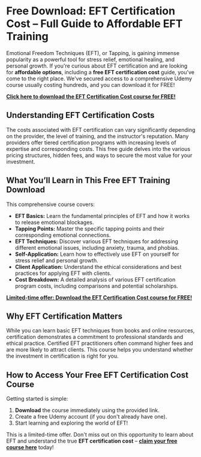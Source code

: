 # Free Download: EFT Certification Cost – Full Guide to Affordable EFT Training

Emotional Freedom Techniques (EFT), or Tapping, is gaining immense popularity as a powerful tool for stress relief, emotional healing, and personal growth. If you're curious about EFT certification and are looking for **affordable options**, including a **free EFT certification cost** guide, you've come to the right place. We've secured access to a comprehensive Udemy course usually costing hundreds, and you can download it for FREE!

[**Click here to download the EFT Certification Cost course for FREE!**](https://udemywork.com/eft-certification-cost)

## Understanding EFT Certification Costs

The costs associated with EFT certification can vary significantly depending on the provider, the level of training, and the instructor's reputation. Many providers offer tiered certification programs with increasing levels of expertise and corresponding costs. This free guide delves into the various pricing structures, hidden fees, and ways to secure the most value for your investment.

## What You’ll Learn in This Free EFT Training Download

This comprehensive course covers:

*   **EFT Basics:** Learn the fundamental principles of EFT and how it works to release emotional blockages.
*   **Tapping Points:** Master the specific tapping points and their corresponding emotional connections.
*   **EFT Techniques:** Discover various EFT techniques for addressing different emotional issues, including anxiety, trauma, and phobias.
*   **Self-Application:** Learn how to effectively use EFT on yourself for stress relief and personal growth.
*   **Client Application:** Understand the ethical considerations and best practices for applying EFT with clients.
*   **Cost Breakdown:** A detailed analysis of various EFT certification program costs, including comparisons and potential scholarships.

[**Limited-time offer: Download the EFT Certification Cost course for FREE!**](https://udemywork.com/eft-certification-cost)

## Why EFT Certification Matters

While you can learn basic EFT techniques from books and online resources, certification demonstrates a commitment to professional standards and ethical practice. Certified EFT practitioners often command higher fees and are more likely to attract clients. This course helps you understand whether the investment in certification is right for you.

## How to Access Your Free EFT Certification Cost Course

Getting started is simple:

1.  **Download** the course immediately using the provided link.
2.  Create a free Udemy account (if you don't already have one).
3.  Start learning and exploring the world of EFT!

This is a limited-time offer. Don't miss out on this opportunity to learn about EFT and understand the true **EFT certification cost** – **[claim your free course here](https://udemywork.com/eft-certification-cost)** today!
